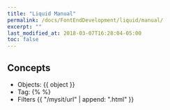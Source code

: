 ```yaml
---
title: "Liquid Manual"
permalink: /docs/FontEndDevelopment/liquid/manual/
excerpt: ""
last_modified_at: 2018-03-07T16:28:04-05:00
toc: false
---
```


## Concepts

* Objects: {{ object }}
* Tag: {% %}
* Filters {{ "/mysit/url" | append: ".html" }}
